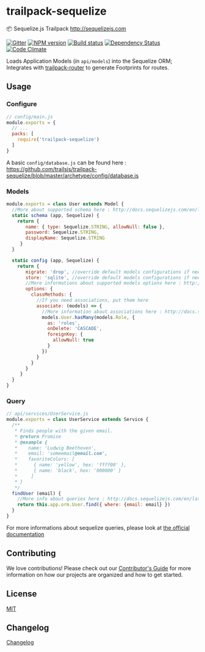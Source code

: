 # trailpack-sequelize
:package: Sequelize.js Trailpack http://sequelizejs.com

[![Gitter][gitter-image]][gitter-url]
[![NPM version][npm-image]][npm-url]
[![Build status][ci-image]][ci-url]
[![Dependency Status][daviddm-image]][daviddm-url]
[![Code Climate][codeclimate-image]][codeclimate-url]


Loads Application Models (in `api/models`) into the Sequelize ORM; Integrates with [trailpack-router](https://github.com/trailsjs/trailpack-router) to
generate Footprints for routes.

## Usage

### Configure

```js
// config/main.js
module.exports = {
  // ...
  packs: [
    require('trailpack-sequelize')
  ]
}
```

A basic `config/database.js` can be found here : https://github.com/trailsjs/trailpack-sequelize/blob/master/archetype/config/database.js

### Models

```js
module.exports = class User extends Model {
  //More about supported schema here : http://docs.sequelizejs.com/en/latest/docs/models-definition/
  static schema (app, Sequelize) {
    return {
       name: { type: Sequelize.STRING, allowNull: false },
       password: Sequelize.STRING,
       displayName: Sequelize.STRING
     }
  }

  static config (app, Sequelize) {
    return {
       migrate: 'drop', //override default models configurations if needed
       store: 'sqlite', //override default models configurations if needed
       //More informations about supported models options here : http://docs.sequelizejs.com/en/latest/docs/models-definition/#configuration
       options: {
         classMethods: {
           //If you need associations, put them here
           associate: (models) => {
             //More information about associations here : http://docs.sequelizejs.com/en/latest/docs/associations/
             models.User.hasMany(models.Role, {
               as: 'roles',
               onDelete: 'CASCADE',
               foreignKey: {
                 allowNull: true
               }
             })
           }
         }
       }
     }
  }
}
```

### Query

```js
// api/services/UserService.js
module.exports = class UserService extends Service {
  /**
   * Finds people with the given email.
   * @return Promise
   * @example {
   *    name: 'Ludwig Beethoven',
   *    email: 'someemail@email.com',
   *    favoriteColors: [
   *      { name: 'yellow', hex: 'ffff00' },
   *      { name: 'black', hex: '000000' }
   *     ]
   * }
   */
  findUser (email) {
    //More info about queries here : http://docs.sequelizejs.com/en/latest/docs/models-usage/
    return this.app.orm.User.find({ where: {email: email} })
  }
}
```
For more informations about sequelize queries, please look at [the official documentation](http://docs.sequelizejs.com/en/latest/docs/querying/)

## Contributing
We love contributions! Please check out our [Contributor's Guide](https://github.com/trailsjs/trails/blob/master/CONTRIBUTING.md) for more
information on how our projects are organized and how to get started.


## License
[MIT](https://github.com/trailsjs/trailpack-sequelize/blob/master/LICENSE)

## Changelog
[Changelog](https://github.com/trailsjs/trailpack-sequelize/blob/master/CHANGELOG.md)


[npm-image]: https://img.shields.io/npm/v/trailpack-sequelize.svg?style=flat-square
[npm-url]: https://npmjs.org/package/trailpack-sequelize
[ci-image]: https://img.shields.io/travis/trailsjs/trailpack-sequelize/master.svg?style=flat-square
[ci-url]: https://travis-ci.org/trailsjs/trailpack-sequelize
[daviddm-image]: http://img.shields.io/david/trailsjs/trailpack-sequelize.svg?style=flat-square
[daviddm-url]: https://david-dm.org/trailsjs/trailpack-sequelize
[codeclimate-image]: https://img.shields.io/codeclimate/github/trailsjs/trailpack-sequelize.svg?style=flat-square
[codeclimate-url]: https://codeclimate.com/github/trailsjs/trailpack-sequelize
[gitter-image]: http://img.shields.io/badge/+%20GITTER-JOIN%20CHAT%20%E2%86%92-1DCE73.svg?style=flat-square
[gitter-url]: https://gitter.im/trailsjs/trails
